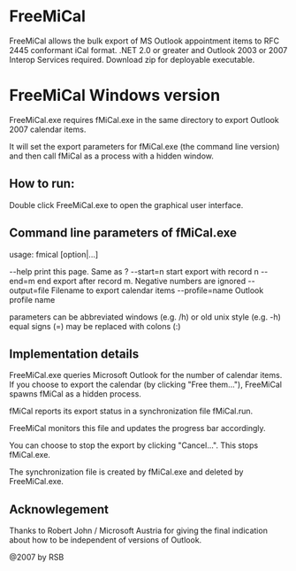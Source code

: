 FreeMiCal
=========

FreeMiCal allows the bulk export of MS Outlook appointment items to RFC 2445 conformant iCal format. .NET 2.0 or greater and Outlook 2003 or 2007 Interop Services required. Download zip for deployable executable.


FreeMiCal Windows version
=========================

FreeMiCal.exe requires fMiCal.exe in the same directory to export
Outlook 2007 calendar items.

It will set the export parameters for fMiCal.exe (the command line
version) and then call fMiCal as a process with a hidden window.

How to run:
-----------

Double click FreeMiCal.exe to open the graphical user interface.


Command line parameters of fMiCal.exe
-------------------------------------

usage: fmical [option|...]

 --help print this page. Same as ?
 --start=n start export with record n
 --end=m end export after record m. Negative numbers are ignored
 --output=file Filename to export calendar items
 --profile=name Outlook profile name

 parameters can be abbreviated windows (e.g. /h) or old unix style (e.g. -h)
 equal signs (=) may be replaced with colons (:)
  

Implementation details
----------------------

FreeMiCal.exe queries Microsoft Outlook for the number of calendar items.
If you choose to export the calendar (by clicking "Free them..."),
FreeMiCal spawns fMiCal as a hidden process.

fMiCal reports its export status in a synchronization file fMiCal.run.

FreeMiCal monitors this file and updates the progress bar accordingly.

You can choose to stop the export by clicking "Cancel...". This stops
fMiCal.exe.

The synchronization file is created by fMiCal.exe and deleted by FreeMiCal.exe.


Acknowlegement
--------------

Thanks to Robert John / Microsoft Austria for giving the final indication about
how to be independent of versions of Outlook.


@2007 by RSB
